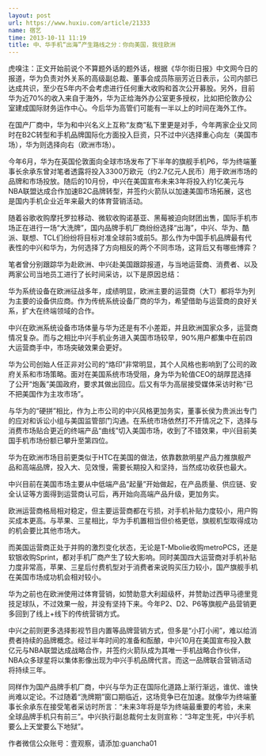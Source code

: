 ```yaml
---
layout: post
url: https://www.huxiu.com/article/21333
name: 宿艺
time: 2013-10-11 11:19
title: 中、华手机“出海”产生路线之分：你向美国，我往欧洲
---
```

虎嗅注：正文开始前说个不算题外话的题外话，根据《华尔街日报》中文网今日的报道，华为负责对外关系的高级副总裁、董事会成员陈丽芳近日表示，公司内部已达成共识，至少在5年内不会考虑进行任何重大收购和首次公开募股。另外，目前华为近70%的收入来自于海外，华为正给海外办公室更多授权，比如把伦敦办公室建成国际财务运作中心。今后华为高管们可能有一半以上的时间在海外工作。

在国产厂商中，华为和中兴名义上互称“友商”私下里更是对手，今年两家企业又同时在B2C转型和手机品牌国际化方面投入巨资，只不过中兴选择重心向左（美国市场），华为则选择向右（欧洲市场）。

今年6月，华为在英国伦敦面向全球市场发布了下半年的旗舰手机P6，华为终端董事长余承东曾对笔者透露将投入3300万欧元（约2.7亿元人民币）用于欧洲市场的品牌和市场投放。随后的10月份，中兴在美国宣布未来3年将投入约1亿美元与NBA联盟达成合作加速B2C品牌转型，并签约火箭队以加速美国市场拓展，这也是国内手机企业近年来最大的体育营销活动。

随着谷歌收购摩托罗拉移动、微软收购诺基亚、黑莓被迫向财团出售，国际手机市场正在进行一场“大洗牌”，国内品牌手机厂商纷纷选择“出海”，中兴、华为、酷派、联想、TCL们纷纷将目标对准全球前3或前5。那么作为中国手机品牌最有代表性的中兴和华为，为何选择了方向相反的两个不同市场，这背后又有哪些博弈？

笔者曾分别跟踪华为赴欧洲、中兴赴美国跟踪报道，与当地运营商、消费者、以及两家公司当地员工进行了长时间采访，以下是原因总结：

华为系统设备在欧洲征战多年，成绩明显，欧洲主要的运营商（大T）都将华为列为主要的设备供应商。作为传统系统设备厂商的华为，希望借助与运营商的良好关系，扩大在终端领域的合作。

中兴在欧洲系统设备市场体量与华为还是有不小差距，并且欧洲国家众多，运营商情况复杂。而与之相比中兴手机业务进入美国市场较早，90%用户都集中在前四大运营商手中，市场突破效果会更好。

华为公司创始人任正非对公司的“烙印”非常明显，其个人风格也影响到了公司的政府关系和市场策略。面对在美国系统市场受阻，身为华为轮值CEO的胡厚昆选择了公开“炮轰”美国政府，要求其做出回应。后又有华为高层接受媒体采访时称“已不把美国作为主攻市场”。

与华为的“硬拼”相比，作为上市公司的中兴风格更加务实，董事长侯为贵派出专门的应对和诉讼小组与美国监管部门沟通。在系统市场依然打不开情况之下，选择与消费市场贴合更近的终端产品“曲线”切入美国市场，收到了不错效果，中兴目前美国手机市场份额已攀升至第四位。

华为在欧洲市场目前更类似于HTC在美国的做法，依靠数款明星产品力推旗舰产品和高端品牌，投入大、见效慢，需要长期投入和坚持，当然成功收获也最大。

中兴目前在美国市场主要从中低端产品“起量”开始做起，在产品质量、供应链、安全认证等方面得到运营商认可后，再开始向高端产品升级，更加务实。

欧洲运营商格局相对稳定，但主要运营商都在亏损，对手机补贴力度较小，用户购买成本更高。与苹果、三星相比，华为手机置相当但价格更低，旗舰机型取得成功的机会要比其他市场大。

而美国运营商正处于并购的激烈变化状态，无论是T-Mbolie收购metroPCS，还是软银收购Sprint，都对手机厂商产生了较大影响。同时美国四大运营商对手机补贴力度非常高，苹果、三星后付费机型对于消费者来说购买压力较小，国产旗舰手机在美国市场成功机会相对较小。

华为之前也在欧洲使用过体育营销，如赞助意大利超级杯，并赞助过西甲马德里竞技足球队，不过效果一般，并没有坚持下来。今年P2、D2、P6等旗舰产品营销更多回到了线上+线下的传统营销方式。

中兴之前则更多选择影视节目内置等品牌营销方式，但多是“小打小闹”，难以给消费者持续的品牌概念。经过半年时间的准备和酝酿，中兴10月在美国宣布投入数亿元与NBA联盟达成战略合作，并签约火箭队成为其唯一手机战略合作伙伴，NBA众多球星将以集体影像出现为中兴手机品牌代言。而这一品牌联合营销活动将持续三年。

同样作为国产品牌手机厂商，中兴与华为正在国际化道路上渐行渐远，谁优、谁快尚难以定论。不过随着“洗牌期”窗口期临近，这场竞争已在加速。就像华为终端董事长余承东在接受笔者采访时所言：“未来3年将是华为终端最重要的考验，未来全球品牌手机只有前三”。中兴执行副总裁何士友则宣称：“3年定生死，中兴手机要么上天堂要么下地狱”。

作者微信公众账号：壹观察，请添加:guancha01

